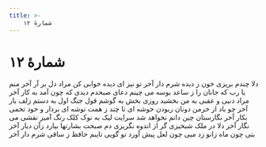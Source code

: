 ```yaml
---
title: >-
    شمارهٔ ۱۲
---
```

# شمارهٔ ۱۲

دلا چندم بریزی خون ز دیده شرم دار آخر
تو نیز ای دیده خوابی کن مراد دل بر آر آخر
منم یا رب که جانان را ز ساعد بوسه می چینم
دعای صبحدم دیدی که چون آمد به کار آخر 
مراد دنیی و عقبی به من بخشید روزی بخش
به گوشم قول جنگ اول به دستم زلف یار آخر 
چو باد از خرمن دونان ربودن خوشه ای تا چند
ز همت توشه ای بردار و خود تخمی بکار آخر 
نگارستان چین دانم نخواهد شد سرایت لیک
به نوک کلک رنگ آمیز نقشی می نگار آخر 
دلا در ملک شبخیزی گر از اندوه نگریزی
دم صبحت بشارتها بیارد زآن دیار آخر 
بتی چون ماه زانو زد میی چون لعل پیش آورد
تو گویی تایبم حافظ ز ساقی شرم دار آخر
